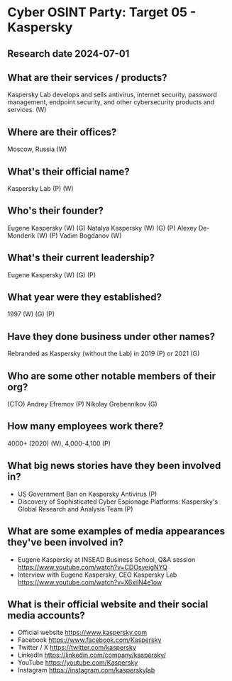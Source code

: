# Cyber OSINT Party: Target 05 - Kaspersky
## Research date 2024-07-01
## What are their services / products?
Kaspersky Lab develops and sells antivirus, internet security, password management, endpoint security, and other cybersecurity products and services. (W)
## Where are their offices?
Moscow, Russia (W)
## What's their official name?
Kaspersky Lab (P) (W)
## Who's their founder?
Eugene Kaspersky (W) (G) Natalya Kaspersky (W) (G) (P) Alexey De-Monderik (W) (P) Vadim Bogdanov (W)
## What's their current leadership?
Eugene Kaspersky (W) (G) (P)
## What year were they established?
1997 (W) (G) (P)
## Have they done business under other names?
Rebranded as Kaspersky (without the Lab) in 2019 (P) or 2021 (G)
## Who are some other notable members of their org?
(CTO) Andrey Efremov (P) Nikolay Grebennikov (G)
## How many employees work there?
4000+ (2020) (W), 4,000-4,100 (P)
## What big news stories have they been involved in?
* US Government Ban on Kaspersky Antivirus (P)
* Discovery of Sophisticated Cyber Espionage Platforms: Kaspersky's Global Research and Analysis Team (P)
## What are some examples of media appearances they've been involved in?
* Eugene Kaspersky at INSEAD Business School, Q&A session
https://www.youtube.com/watch?v=CDOsyeigNYQ
* Interview with Eugene Kaspersky, CEO Kaspersky Lab
https://www.youtube.com/watch?v=X6xilN4e1ow
## What is their official website and their social media accounts?
* Official website
https://www.kaspersky.com
* Facebook
https://www.facebook.com/Kaspersky
* Twitter / X
https://twitter.com/kaspersky
* LinkedIn
https://linkedin.com/company/kaspersky/
* YouTube
https://youtube.com/Kaspersky
* Instagram
https://instagram.com/kasperskylab

